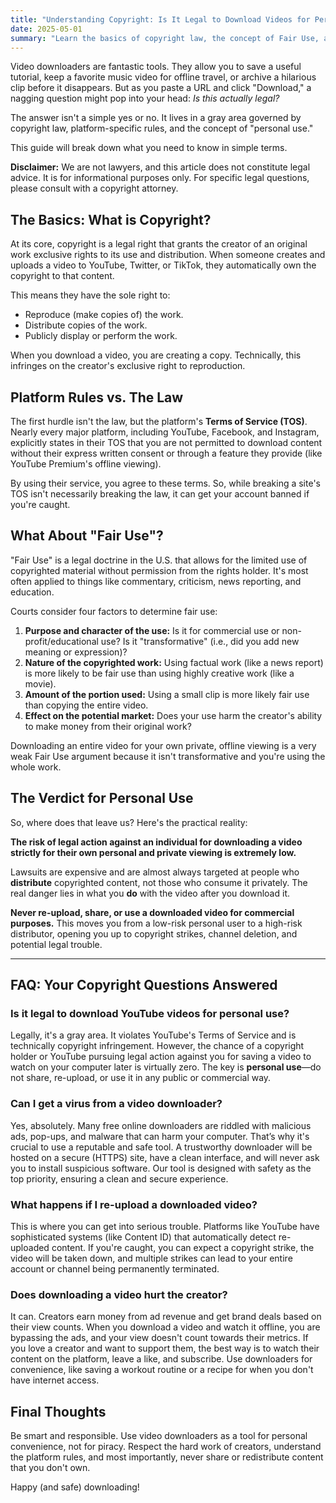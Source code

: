 ```yaml
---
title: "Understanding Copyright: Is It Legal to Download Videos for Personal Use?"
date: 2025-05-01
summary: "Learn the basics of copyright law, the concept of Fair Use, and the legal considerations when downloading videos from platforms like YouTube for personal, offline viewing. This guide helps you stay informed and download responsibly."
---
```


Video downloaders are fantastic tools. They allow you to save a useful tutorial, keep a favorite music video for offline travel, or archive a hilarious clip before it disappears. But as you paste a URL and click "Download," a nagging question might pop into your head: *Is this actually legal?*

The answer isn't a simple yes or no. It lives in a gray area governed by copyright law, platform-specific rules, and the concept of "personal use."

This guide will break down what you need to know in simple terms.

**Disclaimer:** We are not lawyers, and this article does not constitute legal advice. It is for informational purposes only. For specific legal questions, please consult with a copyright attorney.

## The Basics: What is Copyright?

At its core, copyright is a legal right that grants the creator of an original work exclusive rights to its use and distribution. When someone creates and uploads a video to YouTube, Twitter, or TikTok, they automatically own the copyright to that content.

This means they have the sole right to:
*   Reproduce (make copies of) the work.
*   Distribute copies of the work.
*   Publicly display or perform the work.

When you download a video, you are creating a copy. Technically, this infringes on the creator's exclusive right to reproduction.

## Platform Rules vs. The Law

The first hurdle isn't the law, but the platform's **Terms of Service (TOS)**. Nearly every major platform, including YouTube, Facebook, and Instagram, explicitly states in their TOS that you are not permitted to download content without their express written consent or through a feature they provide (like YouTube Premium's offline viewing).

By using their service, you agree to these terms. So, while breaking a site's TOS isn't necessarily breaking the law, it can get your account banned if you're caught.

## What About "Fair Use"?

"Fair Use" is a legal doctrine in the U.S. that allows for the limited use of copyrighted material without permission from the rights holder. It's most often applied to things like commentary, criticism, news reporting, and education.

Courts consider four factors to determine fair use:
1.  **Purpose and character of the use:** Is it for commercial use or non-profit/educational use? Is it "transformative" (i.e., did you add new meaning or expression)?
2.  **Nature of the copyrighted work:** Using factual work (like a news report) is more likely to be fair use than using highly creative work (like a movie).
3.  **Amount of the portion used:** Using a small clip is more likely fair use than copying the entire video.
4.  **Effect on the potential market:** Does your use harm the creator's ability to make money from their original work?

Downloading an entire video for your own private, offline viewing is a very weak Fair Use argument because it isn't transformative and you're using the whole work.

## The Verdict for Personal Use

So, where does that leave us? Here's the practical reality:

**The risk of legal action against an individual for downloading a video strictly for their own personal and private viewing is extremely low.**

Lawsuits are expensive and are almost always targeted at people who **distribute** copyrighted content, not those who consume it privately. The real danger lies in what you **do** with the video after you download it.

**Never re-upload, share, or use a downloaded video for commercial purposes.** This moves you from a low-risk personal user to a high-risk distributor, opening you up to copyright strikes, channel deletion, and potential legal trouble.

---

## FAQ: Your Copyright Questions Answered

### Is it legal to download YouTube videos for personal use?
Legally, it's a gray area. It violates YouTube's Terms of Service and is technically copyright infringement. However, the chance of a copyright holder or YouTube pursuing legal action against you for saving a video to watch on your computer later is virtually zero. The key is **personal use**—do not share, re-upload, or use it in any public or commercial way.

### Can I get a virus from a video downloader?
Yes, absolutely. Many free online downloaders are riddled with malicious ads, pop-ups, and malware that can harm your computer. That’s why it's crucial to use a reputable and safe tool. A trustworthy downloader will be hosted on a secure (HTTPS) site, have a clean interface, and will never ask you to install suspicious software. Our tool is designed with safety as the top priority, ensuring a clean and secure experience.

### What happens if I re-upload a downloaded video?
This is where you can get into serious trouble. Platforms like YouTube have sophisticated systems (like Content ID) that automatically detect re-uploaded content. If you're caught, you can expect a copyright strike, the video will be taken down, and multiple strikes can lead to your entire account or channel being permanently terminated.

### Does downloading a video hurt the creator?
It can. Creators earn money from ad revenue and get brand deals based on their view counts. When you download a video and watch it offline, you are bypassing the ads, and your view doesn't count towards their metrics. If you love a creator and want to support them, the best way is to watch their content on the platform, leave a like, and subscribe. Use downloaders for convenience, like saving a workout routine or a recipe for when you don't have internet access.

## Final Thoughts

Be smart and responsible. Use video downloaders as a tool for personal convenience, not for piracy. Respect the hard work of creators, understand the platform rules, and most importantly, never share or redistribute content that you don't own.

Happy (and safe) downloading!